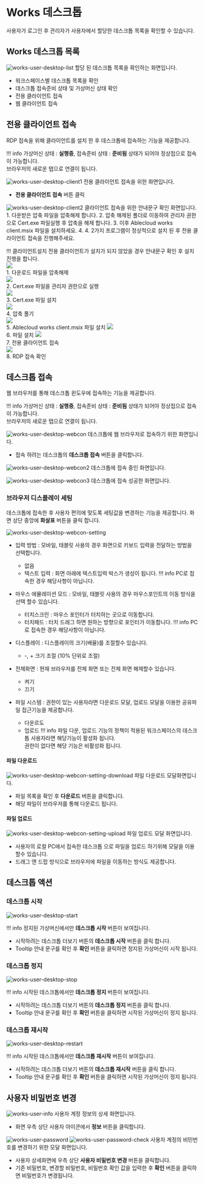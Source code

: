 # Works 데스크톱

사용자가 로그인 후 관리자가 사용자에서 할당한 데스크톱 목록을 확인할 수 있습니다.

## Works 데스크톱 목록

![works-user-desktop-list](../../assets/images/works-user-desktop-list.png)
할당 된 데스크톱 목록을 확인하는 화면입니다.

- 워크스페이스별 데스크톱 목록을 확인
- 데스크톱 접속준비 상태 및 가상머신 상태 확인
- 전용 클라이언트 접속
- 웹 클라이언트 접속

## 전용 클라이언트 접속
RDP 접속을 위해 클라이언트를 설치 한 후 데스크톱에 접속하는 기능을 제공합니다.

!!! info
    가상머신 상태 : **실행중**, 접속준비 상태 : **준비됨** 상태가 되어야 정상접으로 접속이 가능합니다.  
    브라우저의 새로운 탭으로 연결이 됩니다.

![works-user-desktop-client1](../../assets/images/works-user-desktop-client1.png)
전용 클라이언트 접속을 위한 화면입니다.

  - **전용 클라이언트 접속** 버튼 클릭

![works-user-desktop-client2](../../assets/images/works-user-desktop-client2.png)
클라이언트 접속을 위한 안내문구 확인 화면입니다.
    1. 다운받은 압축 파일을 압축해제 합니다.
    2. 압축 해제된 폴더로 이동하여 관리자 권한으로 Cert.exe 파일실행 후 압축을 해제 합니다.
    3. 이후 Ablecloud works client.msix 파일을 설치하세요.
    4. 4. 2가지 프로그램이 정상적으로 설치 된 후 전용 클라이언트 접속을 진행해주세요.

!!! 클라이언트설치
    전용 클라이언트가 설치가 되지 않았을 경우 안내문구 확인 후 설치 진행을 합니다.  
        ![](../../assets/images/works-user-desktop-client3.png)  
        1. 다운로드 파일을 압축해제  
        ![](../../assets/images/works-user-desktop-client4.png)  
        2. Cert.exe 파일을 관리자 권한으로 실행  
        ![](../../assets/images/works-user-desktop-client5.png)  
        3. Cert.exe 파일 설치  
        ![](../../assets/images/works-user-desktop-client6.png)  
        4. 압축 풀기  
        ![](../../assets/images/works-user-desktop-client7.png)  
        5. Ablecloud works client.msix 파일 설치
        ![](../../assets/images/works-user-desktop-client8.png)  
        6. 파일 설치
        ![](../../assets/images/works-user-desktop-client9.png)  
        7. 전용 클라이언트 접속  
        ![](../../assets/images/works-user-desktop-client10.png)  
        8. RDP 접속 확인  


## 데스크톱 접속
웹 브라우저를 통해 데스크톱 윈도우에 접속하는 기능을 제공합니다.

!!! info
    가상머신 상태 : **실행중**, 접속준비 상태 : **준비됨** 상태가 되어야 정상접으로 접속이 가능합니다.  
    브라우저의 새로운 탭으로 연결이 됩니다.

![works-user-desktop-webcon](../../assets/images/works-user-desktop-webcon.png)
데스크톱에 웹 브라우저로 접속하기 위한 화면입니다.

- 접속 하려는 데스크톱의 **데스크톱 접속** 버튼을 클릭합니다.

![works-user-desktop-webcon2](../../assets/images/works-user-desktop-webcon2.png)
데스크톱에 접속 중인 화면입니다.

![works-user-desktop-webcon3](../../assets/images/works-user-desktop-webcon3.png)
데스크톱에 접속 성공한 화면입니다.

### 브라우저 디스플레이 세팅
데스크톱에 접속한 후 사용자 편의에 맞도록 세팅값을 변경하는 기능을 제공합니다.
화면 상단 중앙에 **화살표** 버튼을 클릭 합니다.

![works-user-desktop-webcon-setting](../../assets/images/works-user-desktop-webcon-setting.png)

- 입력 방법 : 모바일, 태블릿 사용의 경우 화면으로 키보드 입력을 전달하는 방법을 선택합니다.
    - 없음
    - 텍스트 입력 : 화면 아래에 텍스트입력 박스가 생성이 됩니다.
!!! info
    PC로 접속한 경우 해당사항이 아닙니다.

- 마우스 에뮬레이션 모드 : 모바일, 태블릿 사용의 경우 마우스포인트의 이동 방식을 선택 할수 있습니다.
    - 터치스크린 : 마우스 포인터가 터치하는 곳으로 이동합니다.
    - 터치패드 : 터치 드래그 하면 원하는 방향으로 포인터가 이동합니다.
!!! info
    PC로 접속한 경우 해당사항이 아닙니다.

- 디스플레이 : 디스플레이의 크기(배율)를 조절할수 있습니다.
    - -, + 크기 조절 (10% 단위로 조절)
- 전체화면 : 현재 브라우저를 전체 화면 또는 전체 화면 해제할수 있습니다.
    - 켜기
    - 끄기
- 파일 시스템 : 권한이 있는 사용자라면 다운로드 모달, 업로드 모달을 이용한 공유파일 접근기능을 제공합니다.
    - 다운르도
    - 업로드
!!! info
    파일 다운, 업로드 기능의 정책이 적용된 워크스페이스의 데스크톱 사용자라면 해당기능이 활성화 됩니다.  
    권한이 없다면 해당 기능은 비활성화 됩니다.

#### 파일 다운로드
![works-user-desktop-webcon-setting-download](../../assets/images/works-user-desktop-webcon-setting-download.png)
파일 다운로드 모달화면입니다.

- 파일 목록을 확인 후 **다운로드** 버튼을 클릭합니다.
- 해당 파일이 브라우저를 통해 다운로드 됩니다.

#### 파일 업로드
![works-user-desktop-webcon-setting-upload](../../assets/images/works-user-desktop-webcon-setting-upload.png)
파일 업로드 모달 화면입니다.

- 사용자의 로컬 PC에서 접속한 데스크톱 으로 파일을 업로드 하기위해 모달을 이용할수 있습니다.
- 드래그 앤 드랍 방식으로 브라우저에 파일을 이동하는 방식도 제공합니다.



## 데스크톱 액션

### 데스크톱 시작

![works-user-desktop-start](../../assets/images/works-user-desktop-start.png)

!!! info
    정지된 가상머신에서만 **데스크톱 시작** 버튼이 보여집니다.
- 시작하려는 데스크톱 더보기 버튼의 **데스크톱 시작** 버튼을 클릭 합니다.
- Tooltip 안내 문구를 확인 후 **확인** 버튼을 클릭하면 정지된 가상머신이 시작 됩니다.

### 데스크톱 정지

![works-user-desktop-stop](../../assets/images/works-user-desktop-stop.png)

!!! info
    시작된 데스크톱에서만 **데스크톱 정지** 버튼이 보여집니다.
- 시작하려는 데스크톱 더보기 버튼의 **데스크톱 정지** 버튼을 클릭 합니다.
- Tooltip 안내 문구를 확인 후 **확인** 버튼을 클릭하면 시작된 가상머신이 정지 됩니다.

### 데스크톱 재시작

![works-user-desktop-restart](../../assets/images/works-user-desktop-restart.png)

!!! info
    시작된 데스크톱에서만 **데스크톱 재시작** 버튼이 보여집니다.
- 시작하려는 데스크톱 더보기 버튼의 **데스크톱 재시작** 버튼을 클릭 합니다.
- Tooltip 안내 문구를 확인 후 **확인** 버튼을 클릭하면 시작된 가상머신이 정지 됩니다.


## 사용자 비밀번호 변경

![works-user-info](../../assets/images/works-user-info.png)
사용자 계정 정보의 상세 화면입니다.

- 화면 우측 상단 사용자 아이콘에서 **정보** 버튼을 클릭합니다.

![works-user-password](../../assets/images/works-user-password.png)
![works-user-password-check](../../assets/images/works-user-password-check.png)
사용자 계정의 비민번호를 변경하기 위한 모달 화면입니다.

- 사용자 상세화면에 우측 상단 **사용자 비밀번호 변경** 버튼을 클릭합니다.
- 기존 비밀번호, 변경할 비밀번호, 비밀번호 확인 값을 입력한 후 **확인** 버튼을 클릭하면 비밀번호가 변경됩니다. 